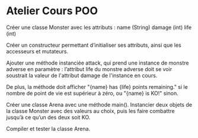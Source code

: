 # Atelier Cours POO


Créer une classe Monster avec les attributs :
name (String)
damage (int)
life (int)

Créer un constructeur permettant d’initialiser ses attributs,
ainsi que les accesseurs et mutateurs.

Ajouter une méthode instanciée attack, qui prend une instance de monstre adverse en paramètre : l’attribut life du monstre adverse doit se voir soustrait la valeur de l'attribut damage de l'instance en cours.

De plus, la méthode doit afficher "{name} has {life} points remaining." si le nombre de point de vie est supérieur à zéro, ou "{name} is KO!" sinon.


Créer une classe Arena avec une méthode main(). Instancier deux objets de la classe Monster avec des valeurs au choix, puis les faire combattre jusqu’à ce qu’un des deux soit KO.

Compiler et tester la classe Arena.
